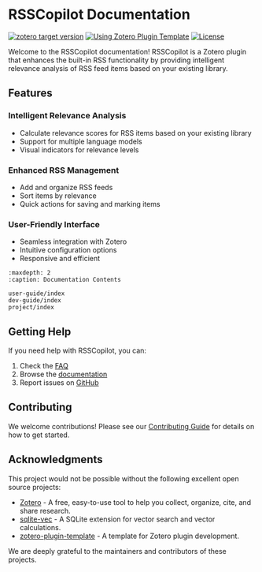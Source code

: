 # RSSCopilot Documentation

[![zotero target version](https://img.shields.io/badge/Zotero-7-green?style=flat-square&logo=zotero&logoColor=CC2936)](https://www.zotero.org)
[![Using Zotero Plugin Template](https://img.shields.io/badge/Using-Zotero%20Plugin%20Template-blue?style=flat-square&logo=github)](https://github.com/windingwind/zotero-plugin-template)
[![License](https://img.shields.io/github/license/etShaw-zh/RSSCopilot?color=2E75B6)](https://github.com/etShaw-zh/RSSCopilot/blob/master/LICENSE)

Welcome to the RSSCopilot documentation! RSSCopilot is a Zotero plugin that enhances the built-in RSS functionality by providing intelligent relevance analysis of RSS feed items based on your existing library.

## Features

### Intelligent Relevance Analysis

- Calculate relevance scores for RSS items based on your existing library
- Support for multiple language models
- Visual indicators for relevance levels

### Enhanced RSS Management

- Add and organize RSS feeds
- Sort items by relevance
- Quick actions for saving and marking items

### User-Friendly Interface

- Seamless integration with Zotero
- Intuitive configuration options
- Responsive and efficient

```{toctree}
:maxdepth: 2
:caption: Documentation Contents

user-guide/index
dev-guide/index
project/index
```

## Getting Help

If you need help with RSSCopilot, you can:

1. Check the [FAQ](user-guide/faq.md)
2. Browse the [documentation](user-guide/index.md)
3. Report issues on [GitHub](https://github.com/etShaw-zh/RSSCopilot/issues)

## Contributing

We welcome contributions! Please see our [Contributing Guide](dev-guide/contributing.md) for details on how to get started.

## Acknowledgments

This project would not be possible without the following excellent open source projects:

- [Zotero](https://github.com/zotero/zotero) - A free, easy-to-use tool to help you collect, organize, cite, and share research.
- [sqlite-vec](https://github.com/asg017/sqlite-vec) - A SQLite extension for vector search and vector calculations.
- [zotero-plugin-template](https://github.com/windingwind/zotero-plugin-template) - A template for Zotero plugin development.

We are deeply grateful to the maintainers and contributors of these projects.
